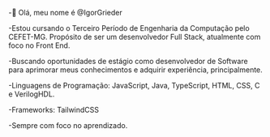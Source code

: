 -👋 Olá, meu nome é @IgorGrieder

-Estou cursando o Terceiro Período de Engenharia da Computação pelo CEFET-MG.
Propósito de ser um desenvolvedor Full Stack, atualmente com foco no Front End.

-Buscando oportunidades de estágio como desenvolvedor de Software para aprimorar meus conhecimentos e adquirir experiência, principalmente.

-Linguagens de Programação: JavaScript, Java, TypeScript, HTML, CSS, C e VerilogHDL.

-Frameworks: TailwindCSS

-Sempre com foco no aprendizado.

<!---
IgorGrieder/IgorGrieder is a ✨ special ✨ repository because its `README.md` (this file) appears on your GitHub profile.
You can click the Preview link to take a look at your changes.
--->
